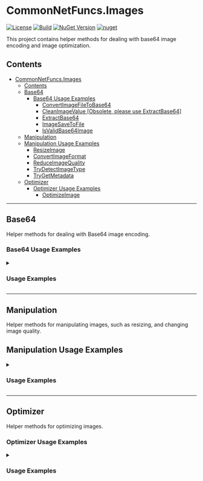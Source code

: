 # CommonNetFuncs.Images

[![License](https://img.shields.io/github/license/NickScarpitti/common-net-funcs.svg)](http://opensource.org/licenses/MIT)
[![Build](https://github.com/NickScarpitti/common-net-funcs/actions/workflows/dotnet.yml/badge.svg)](https://github.com/NickScarpitti/common-net-funcs/actions/workflows/dotnet.yml)
[![NuGet Version](https://img.shields.io/nuget/v/CommonNetFuncs.Images)](https://www.nuget.org/packages/CommonNetFuncs.Images)
[![nuget](https://img.shields.io/nuget/dt/CommonNetFuncs.Images)](https://www.nuget.org/packages/CommonNetFuncs.Images/)

This project contains helper methods for dealing with base64 image encoding and image optimization.

## Contents

- [CommonNetFuncs.Images](#commonnetfuncsimages)
  - [Contents](#contents)
  - [Base64](#base64)
    - [Base64 Usage Examples](#base64-usage-examples)
      - [ConvertImageFileToBase64](#convertimagefiletobase64)
      - [CleanImageValue \[Obsolete, please use ExtractBase64\]](#cleanimagevalue-obsolete-please-use-extractbase64)
      - [ExtractBase64](#extractbase64)
      - [ImageSaveToFile](#imagesavetofile)
      - [IsValidBase64Image](#isvalidbase64image)
  - [Manipulation](#manipulation)
  - [Manipulation Usage Examples](#manipulation-usage-examples)
      - [ResizeImage](#resizeimage)
      - [ConvertImageFormat](#convertimageformat)
      - [ReduceImageQuality](#reduceimagequality)
      - [TryDetectImageType](#trydetectimagetype)
      - [TryGetMetadata](#trygetmetadata)
  - [Optimizer](#optimizer)
    - [Optimizer Usage Examples](#optimizer-usage-examples)
      - [OptimizeImage](#optimizeimage)

---

## Base64

Helper methods for dealing with Base64 image encoding.

### Base64 Usage Examples

<details>
<summary><h3>Usage Examples</h3></summary>

#### ConvertImageFileToBase64

Converts an image file or stream to a Base64 string.

```cs
string base64String = ConvertImageFileToBase64(@"C:\path\to\image.jpg"); // Returns the Base64 string representation of the image file.
```

#### CleanImageValue [Obsolete, please use [ExtractBase64](#extractbase64)]

Attempts to clean a Base64 string by removing any metadata or unwanted characters that may come with it when reading from an HTML element.

```cs
string base64String = "data:image/png;base64, iVBORw0KGgoAAAANSUhEUgAAAAUAAAAFCAYAAACNbyblAAAAHElEQVQI12P4//8/w38GIAXDIBKE0DHxgljNBAAO9TXL0Y4OHwAAAABJRU5ErkJggg==";
string? cleanedBase64 = CleanImageValue(base64String); // "iVBORw0KGgoAAAANSUhEUgAAAAUAAAAFCAYAAACNbyblAAAAHElEQVQI12P4//8/w38GIAXDIBKE0DHxgljNBAAO9TXL0Y4OHwAAAABJRU5ErkJggg=="
```

#### ExtractBase64

Attempts to clean a CSS background image containing a Base64 string by removing any metadata or unwanted characters that may come with it when reading from an HTML element.
Validates that the Base64 string is a valid image format.

```cs
string base64String = "data:image/png;base64, iVBORw0KGgoAAAANSUhEUgAAAAUAAAAFCAYAAACNbyblAAAAHElEQVQI12P4//8/w38GIAXDIBKE0DHxgljNBAAO9TXL0Y4OHwAAAABJRU5ErkJggg==";
string? cleanedBase64 = base64String.ExtractBase64(); // "iVBORw0KGgoAAAANSUhEUgAAAAUAAAAFCAYAAACNbyblAAAAHElEQVQI12P4//8/w38GIAXDIBKE0DHxgljNBAAO9TXL0Y4OHwAAAABJRU5ErkJggg=="
```

#### ImageSaveToFile

Save a Base64 string to an image file.

```cs
string base64String = "iVBORw0KGgoAAAANSUhEUgAAAAUAAAAFCAYAAACNbyblAAAAHElEQVQI12P4//8/w38GIAXDIBKE0DHxgljNBAAO9TXL0Y4OHwAAAABJRU5ErkJggg==";
ImageSaveToFile(base64String, @"C:\path\to\output_image.png"); // Saves the Base64 string as an image file at the specified path.
```

#### IsValidBase64Image

Checks to see if a Base64 string is a valid image format.

```cs
string base64String = "iVBORw0KGgoAAAANSUhEUgAAAAUAAAAFCAYAAACNbyblAAAAHElEQVQI12P4//8/w38GIAXDIBKE0DHxgljNBAAO9TXL0Y4OHwAAAABJRU5ErkJggg==";
bool isValid = IsValidBase64Image(base64String); // true
```

</details>

---

## Manipulation

Helper methods for manipulating images, such as resizing, and changing image quality.

## Manipulation Usage Examples

<details>
<summary><h3>Usage Examples</h3></summary>

#### ResizeImage

Resizes an image to the specified width and height, maintaining the aspect ratio if desired.

```cs
await ResizeImage(@"C:\path\to\input_image.jpg", @"C:\path\to\output_image.jpg", 800, 600); // "C:\path\to\output_image.jpg" contains the 800px x 600px resized image.
```

#### ConvertImageFormat

Converts an image from one format to another (e.g., JPEG to PNG).

```cs
await ConvertImageFormat(@"C:\path\to\input_image.jpg", @"C:\path\to\output_image.png", PngFormat.Instance); // "C:\path\to\output_image.png" contains the converted image in png format.
```

#### ReduceImageQuality

Reduces the quality of an image by applying a specified JPEG quality level, which can help in reducing file size. Neither input nor output are required to be JPEG format.
```cs
await ReduceImageQuality(@"C:\path\to\input_image.jpg", @"C:\path\to\output_image.jpg", 50); // "C:\path\to\output_image.jpg" contains the image with reduced 50% quality
```

#### TryDetectImageType
Detects the image format of a file based on its content, returning the format as a string.

```cs
TryDetectImageType(@"C:\path\to\input_image.jpg", out IImageFormat? format); // Returns true and format is the "JPEG" IImageFormat.
```

#### TryGetMetadata

Attempts to retrieve ImageMetadata from an image file.

```cs
TryGetMetadata(@"C:\path\to\input_image.jpg", out ImageMetadata metadata); // Returns ImageMetadata with properties like Width, Height, Format, etc.
```

</details>

---

## Optimizer

Helper methods for optimizing images.

### Optimizer Usage Examples

<details>
<summary><h3>Usage Examples</h3></summary>

#### OptimizeImage

Optimizes an image by reducing its file size without sacrificing quality using gifsicle, jpegoptim, or optipng CLI tools depending on the image format.

```cs
await OptimizeImage(@"C:\path\to\input_image.jpg", @"C:\path\to\output_image.jpg"); // "C:\path\to\output_image.jpg" contains the optimized image.
```

</details>